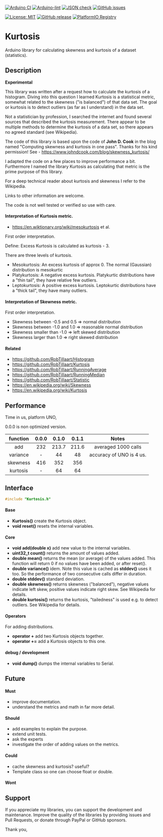 
[![Arduino CI](https://github.com/RobTillaart/Kurtosis/workflows/Arduino%20CI/badge.svg)](https://github.com/marketplace/actions/arduino_ci)
[![Arduino-lint](https://github.com/RobTillaart/Kurtosis/actions/workflows/arduino-lint.yml/badge.svg)](https://github.com/RobTillaart/Kurtosis/actions/workflows/arduino-lint.yml)
[![JSON check](https://github.com/RobTillaart/Kurtosis/actions/workflows/jsoncheck.yml/badge.svg)](https://github.com/RobTillaart/Kurtosis/actions/workflows/jsoncheck.yml)
[![GitHub issues](https://img.shields.io/github/issues/RobTillaart/Kurtosis.svg)](https://github.com/RobTillaart/Kurtosis/issues)

[![License: MIT](https://img.shields.io/badge/license-MIT-green.svg)](https://github.com/RobTillaart/Kurtosis/blob/master/LICENSE)
[![GitHub release](https://img.shields.io/github/release/RobTillaart/Kurtosis.svg?maxAge=3600)](https://github.com/RobTillaart/Kurtosis/releases)
[![PlatformIO Registry](https://badges.registry.platformio.org/packages/robtillaart/library/Kurtosis.svg)](https://registry.platformio.org/libraries/robtillaart/Kurtosis)


# Kurtosis

Arduino library for calculating skewness and kurtosis of a dataset  (statistics).


## Description

**Experimental**

This library was written after a request how to calculate the kurtosis of a histogram.
Diving into this question I learned Kurtosis is a statistical metric, somewhat 
related to the skewness ("is balanced") of that data set.
The goal or kurtosis is to detect outliers (as far as I understand) in the data set.

Not a statistician by profession, I searched the internet and found several sources 
that described the kurtosis measurement.
There appear to be multiple methods to determine the kurtosis of a data set, so there 
appears no agreed standard (see Wikipedia).

The code of this library is based upon the code of **John D. Cook** in the blog named 
"Computing skewness and kurtosis in one pass". Thanks for his kind permission!
See - https://www.johndcook.com/blog/skewness_kurtosis/

I adapted the code on a few places to improve performance a bit.
Furthermore I named the library Kurtosis as calculating that metric is the 
prime purpose of this library.

For a deep technical reader about kurtosis and skewness I refer to the Wikipedia.

Links to other information are welcome.

The code is not well tested or verified so use with care.


#### Interpretation of Kurtosis metric.

- https://en.wiktionary.org/wiki/mesokurtosis et al.

First order interpretation.

Define: Excess Kurtosis is calculated as kurtosis - 3.

There are three levels of kurtosis.

- Mesokurtosis: An excess kurtosis of approx 0. The normal (Gaussian) distribution is mesokurtic
- Platykurtosis: A negative excess kurtosis. Platykurtic distributions have a "thin tail", they have relative few outliers.
- Leptokurtosis: A positive excess kurtosis. Leptokurtic distributions have a "thick tail", they have many outliers.


#### Interpretation of Skewness metric.

First order interpretation.

- Skewness between -0.5 and 0.5 => normal distribution
- Skewness between -1.0 and 1.0 => reasonable normal distribution
- Skewness smaller than -1.0 => left skewed distribution
- Skewness larger than 1.0 => right skewed distribution


#### Related

- https://github.com/RobTillaart/Histogram
- https://github.com/RobTillaart/Kurtosis
- https://github.com/RobTillaart/RunningAverage
- https://github.com/RobTillaart/RunningMedian
- https://github.com/RobTillaart/Statistic
- https://en.wikipedia.org/wiki/Skewness
- https://en.wikipedia.org/wiki/Kurtosis


## Performance

Time in us, platform UNO, 

0.0.0 is non optimized version.

|  function  |  0.0.0  |  0.1.0  |  0.1.1  |  Notes  |
|:----------:|:-------:|:-------:|:-------:|:-------:|
|  add       |   232   |  213.7  |  211.6  |  averaged 1000 calls
|  variance  |    -    |    44   |    48   |  accuracy of UNO is 4 us.
|  skewness  |   416   |   352   |   356   |
|  kurtosis  |    -    |    64   |    64   |


## Interface

```cpp
#include "Kurtosis.h"
```

#### Base

- **Kurtosis()** create the Kurtosis object.
- **void reset()** resets the internal variables.

#### Core

- **void add(double x)** add new value to the internal variables.
- **uint32_t count()** returns the amount of values added.
- **double mean()** returns the mean (or average) of the values added. 
This function will return 0 if no values have been added, or after reset().
- **double variance()** idem.
Note this value is cached as **stddev()** uses it too. 
So the performance of two consecutive calls differ in duration.
- **double stddev()** standard deviation.
- **double skewness()** returns skewness ("balanced"), negative values indicate left skew, 
positive values indicate right skew. See Wikipedia for details.
- **double kurtosis()** returns the kurtosis, "tailedness" is used e.g. to detect outliers.
See Wikipedia for details.

#### Operators

For adding distributions.

- **operator +** add two Kurtosis objects together.
- **operator +=** add a Kurtosis objects to this one.

#### debug / development

- **void dump()** dumps the internal variables to Serial.


## Future

#### Must

- improve documentation.
- understand the metrics and math in far more detail.

#### Should

- add examples to explain the purpose.
- extend unit tests.
- ask the experts
- investigate the order of adding values on the metrics.

#### Could

- cache skewness and kurtosis? useful?
- Template class so one can choose float or double.

#### Wont


## Support

If you appreciate my libraries, you can support the development and maintenance.
Improve the quality of the libraries by providing issues and Pull Requests, or
donate through PayPal or GitHub sponsors.

Thank you,

